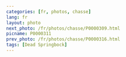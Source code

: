 ```yaml
---
categories: [fr, photos, chasse]
lang: fr
layout: photo
next_photo: /fr/photos/chasse/P0000309.html
picname: P0000311
prev_photo: /fr/photos/chasse/P0000316.html
tags: [Dead Springbock]
---
```

